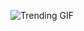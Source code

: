 
<!-- GIF_SECTION -->
![Trending GIF](https://media0.giphy.com/media/v1.Y2lkPThiYjIxNzcyMzJwZW51ejlrcjFsZTZkcnE5djAydHA2cnhmMjdrZnVwcmttOGo3eCZlcD12MV9naWZzX3NlYXJjaCZjdD1n/aQ6ya20vAFJdUH3M5D/giphy.gif)
<!-- END_GIF_SECTION -->
